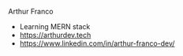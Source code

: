 Arthur Franco

- Learning MERN stack
- https://arthurdev.tech
- https://www.linkedin.com/in/arthur-franco-dev/
